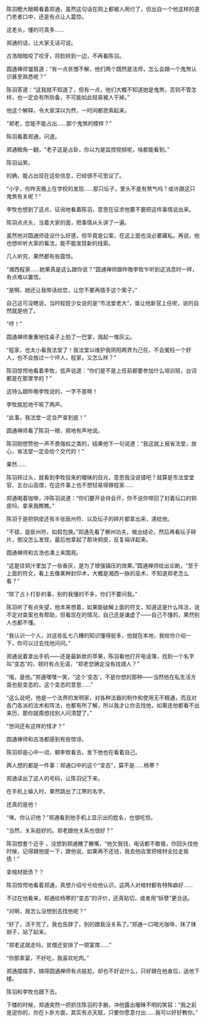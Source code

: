 陈羽瞪大眼睛看着郑通，虽然这句话在网上都被人用烂了，但出自一个他这样的道门老者口中，还是有点让人震惊。

这老头，懂的可真多……

郑通的话，让大家无话可说。

古浩暗暗咬了咬牙，将脸转到一边，不再看陈羽。

圆通禅师皱眉道：“有一点贫僧不解，他们两个既然是法师，怎么会跟一个鬼煞认识甚至熟悉呢？”

陈羽答道：“这我就不知道了，但有一点，他们大概不知道她是鬼煞，否则不管怎样，也一定会有所防备，不可能如此轻易被人干掉。”

他这个解释，令大家深以为然，一时间都思索起来。

“郑老，您能不能占出……那个鬼煞的模样？”

陈羽看着郑通，问道。

郑通眼角一翻，“老子这是占卦，你以为是监控视频呢，啥都能看到。”

陈羽讪笑。

的确，能占出现在这些信息，已经很不可思议了。

“小宇，你昨天晚上在学校的发现……那只坛子，里头不是有煞气吗？或许跟这只鬼煞有关呢？”

李牧也想到了这点，征询地看着陈羽，意思在征求他要不要把这件事情说出来。

陈羽点点头，当着大家的面，把事情从头讲了一遍。

虽然他对圆通师徒没什么好感，但毕竟是公案，在这上面也没必要藏私。再说，他也想听听大家的看法，能不能发现新的线索。

几人听完，果然都有些震惊。

“湘西程家……她果真是这么跟你说？”圆通禅师跟昨晚李牧乍听到这消息时一样，有点难以置信。

“是啊，她还让我带话给您，让您不要再插手这个案子。”

自己这可没瞎说，当时程姓少女说的是“市法堂老大”，谁让他新官上任呢，说的自然就是他了。

“哼！”

圆通禅师重重地往桌子上拍了一巴掌，溅起一堆灰尘。

“程家，也太小看我法堂了！我法堂以维护我阴阳两界为己任，不会冤枉一个好人，也不会放过一个坏人，程家，又怎么样？”

陈羽惊愕地看着李牧，低声说道：“你们是不是上任前都要参加什么培训班，台词都是在那里学的？”

这特么跟昨晚李牧说的，一字不差啊！

李牧尴尬地干咳了两声。

“此事，我法堂一定会严查到底！”

圆通禅师看了陈羽一眼，掷地有声地说。

陈羽刚想赞他一声不畏强权之类的，结果他下一句说道：“我这就上报省法堂，放心，省法堂一定会给个交代的！”

果然……

陈羽转过头，就看到李牧投来的暧昧的目光，意思我没说错吧？就算是市法堂堂官、五台山高僧，在这件事上也不想轻易得罪程家……

郑通喝着咖啡，冲陈羽说道：“你们要开会待会开，你不说你带回了封着坛口的铜皮吗，拿来我瞧瞧。”

陈羽于是把铜皮还有半张辰州符、以及坛子的碎片都拿出来，递给他。

“不错，是辰州符，如假包换。”郑通先看了郴州功夫，做出结论，然后再看坛子碎片，倒没怎么发现，最后他拿起了那块铜皮，反复端详起来。

圆通禅师和古浩也凑上来围观。

“这是往铜汁里加了一些香灰，是为了增强镇压的效果。”圆通禅师给出论断，“至于上面的符文，看上去像某种封印术，大概是湘西一脉的巫术，不知道郑老怎么看？”

“除了占卜打卦的事，别的我懂的不多，你们不要问我。”

陈羽听了有点失望，他本来想着，如果能破解上面的符文，知道这是什么阵法，说不定对查案也有帮助，但看现在的情况，自己还是谦虚了——自己不懂的，果然别人也都不懂。

“我认识一个人，对这些乱七八糟的知识懂得挺多，他就在本地，我给你介绍一下，你可以过去找他问问。”

郑通说着拿出手机——还是最新款的苹果，陈羽看他打开电话簿，找到一个名字叫“变态”的，顿时有点无语，“郑老您确定没有找错人？”

“哦，是他。”郑通嘿嘿一笑，“这个‘变态’，不是你想的那种——当然他在私生活方面也挺变态的，这个变态的意思……”

“这么说吧，他是一个法界的发明家，对各种法器的制作和使用无不精通，而且对各门各派的法术和阵法，也都有所了解，所以我才让你去找他，如果连他都看不出来历，那你就甭想找别人问清楚了。”

“世间还有这样的怪才？”

圆通禅师和古浩都感到有些惊讶。

陈羽却是心中一动，朝李牧看去，发下他也在看着自己。

两人想的都是一件事：郑通口中的这个“变态”，莫不是……杨寒？

郑通读出了这人的号码，让陈羽记下来。

在手机上输入时，果然跳出了江寒的名字。

还真的是他！

“咦，你认识他？”郑通看到他手机上显示出的姓名，也很吃惊。

“当然，关系挺好的。郑老跟他关系也很好？”

陈羽想套个近乎 ，没想到郑通撇了撇嘴，“他欠我钱，电话都不敢接，你回头找他时候，记得跟他提一下，跟他说，如果再不还钱，我去他店里把棺材全拉走抵债！”

拿棺材抵债？？

陈羽惊愕地看着郑通，真想介绍兮兮给他认识，这两人对棺材都有特殊癖好……

不过在他看来，郑通给杨寒的“变态”的评价，还真贴切，或者用“妖孽”更合适。

“对啊，我怎么没想到去找他呢？”

“好了，活干完了，我也告辞了，别的跟我没关系了。”郑通一口喝光咖啡，抹了抹胡子，站了起来。

“郑老这就走吗，贫僧还安排了一顿宴席……”

“你那素宴，不好吃，我喜欢吃肉。”

郑通摆摆手，搞得圆通禅师有点尴尬，却也不好说什么，只好跟在他身后，送他下楼。

陈羽和李牧也跟下去。

下楼的时候，郑通突然一把抓住陈羽的手腕，冲他露出暧昧不明的笑容：“我之前是逗你的，你在卜卦方面，其实有点天赋，只要你愿意付出……我可以好好教你。”
